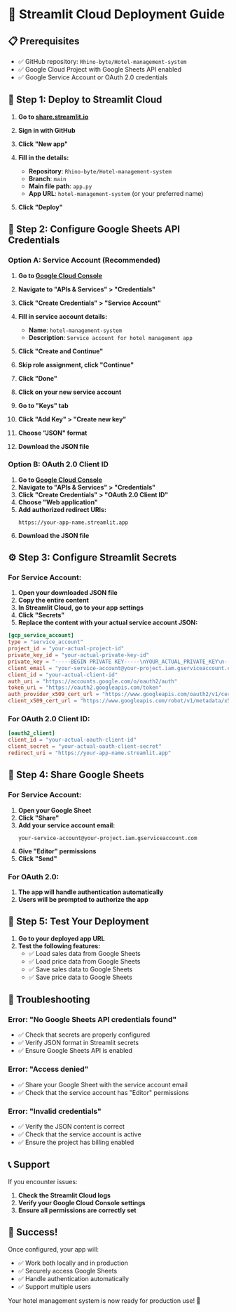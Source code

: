 # 🚀 Streamlit Cloud Deployment Guide

## 📋 **Prerequisites**
- ✅ GitHub repository: `Rhino-byte/Hotel-management-system`
- ✅ Google Cloud Project with Google Sheets API enabled
- ✅ Google Service Account or OAuth 2.0 credentials

## 🔧 **Step 1: Deploy to Streamlit Cloud**

1. **Go to [share.streamlit.io](https://share.streamlit.io)**
2. **Sign in with GitHub**
3. **Click "New app"**
4. **Fill in the details:**
   - **Repository**: `Rhino-byte/Hotel-management-system`
   - **Branch**: `main`
   - **Main file path**: `app.py`
   - **App URL**: `hotel-management-system` (or your preferred name)

5. **Click "Deploy"**

## 🔑 **Step 2: Configure Google Sheets API Credentials**

### **Option A: Service Account (Recommended)**

1. **Go to [Google Cloud Console](https://console.cloud.google.com/)**
2. **Navigate to "APIs & Services" > "Credentials"**
3. **Click "Create Credentials" > "Service Account"**
4. **Fill in service account details:**
   - **Name**: `hotel-management-system`
   - **Description**: `Service account for hotel management app`
5. **Click "Create and Continue"**
6. **Skip role assignment, click "Continue"**
7. **Click "Done"**

8. **Click on your new service account**
9. **Go to "Keys" tab**
10. **Click "Add Key" > "Create new key"**
11. **Choose "JSON" format**
12. **Download the JSON file**

### **Option B: OAuth 2.0 Client ID**

1. **Go to [Google Cloud Console](https://console.cloud.google.com/)**
2. **Navigate to "APIs & Services" > "Credentials"**
3. **Click "Create Credentials" > "OAuth 2.0 Client ID"**
4. **Choose "Web application"**
5. **Add authorized redirect URIs:**
   ```
   https://your-app-name.streamlit.app
   ```
6. **Download the JSON file**

## ⚙️ **Step 3: Configure Streamlit Secrets**

### **For Service Account:**

1. **Open your downloaded JSON file**
2. **Copy the entire content**
3. **In Streamlit Cloud, go to your app settings**
4. **Click "Secrets"**
5. **Replace the content with your actual service account JSON:**

```toml
[gcp_service_account]
type = "service_account"
project_id = "your-actual-project-id"
private_key_id = "your-actual-private-key-id"
private_key = "-----BEGIN PRIVATE KEY-----\nYOUR_ACTUAL_PRIVATE_KEY\n-----END PRIVATE KEY-----\n"
client_email = "your-service-account@your-project.iam.gserviceaccount.com"
client_id = "your-actual-client-id"
auth_uri = "https://accounts.google.com/o/oauth2/auth"
token_uri = "https://oauth2.googleapis.com/token"
auth_provider_x509_cert_url = "https://www.googleapis.com/oauth2/v1/certs"
client_x509_cert_url = "https://www.googleapis.com/robot/v1/metadata/x509/your-service-account%40your-project.iam.gserviceaccount.com"
```

### **For OAuth 2.0 Client ID:**

```toml
[oauth2_client]
client_id = "your-actual-oauth-client-id"
client_secret = "your-actual-oauth-client-secret"
redirect_uri = "https://your-app-name.streamlit.app"
```

## 🔗 **Step 4: Share Google Sheets**

### **For Service Account:**
1. **Open your Google Sheet**
2. **Click "Share"**
3. **Add your service account email:**
   ```
   your-service-account@your-project.iam.gserviceaccount.com
   ```
4. **Give "Editor" permissions**
5. **Click "Send"**

### **For OAuth 2.0:**
1. **The app will handle authentication automatically**
2. **Users will be prompted to authorize the app**

## 🧪 **Step 5: Test Your Deployment**

1. **Go to your deployed app URL**
2. **Test the following features:**
   - ✅ Load sales data from Google Sheets
   - ✅ Load price data from Google Sheets
   - ✅ Save sales data to Google Sheets
   - ✅ Save price data to Google Sheets

## 🔧 **Troubleshooting**

### **Error: "No Google Sheets API credentials found"**
- ✅ Check that secrets are properly configured
- ✅ Verify JSON format in Streamlit secrets
- ✅ Ensure Google Sheets API is enabled

### **Error: "Access denied"**
- ✅ Share your Google Sheet with the service account email
- ✅ Check that the service account has "Editor" permissions

### **Error: "Invalid credentials"**
- ✅ Verify the JSON content is correct
- ✅ Check that the service account is active
- ✅ Ensure the project has billing enabled

## 📞 **Support**

If you encounter issues:
1. **Check the Streamlit Cloud logs**
2. **Verify your Google Cloud Console settings**
3. **Ensure all permissions are correctly set**

## 🎉 **Success!**

Once configured, your app will:
- ✅ Work both locally and in production
- ✅ Securely access Google Sheets
- ✅ Handle authentication automatically
- ✅ Support multiple users

Your hotel management system is now ready for production use! 🏨 
